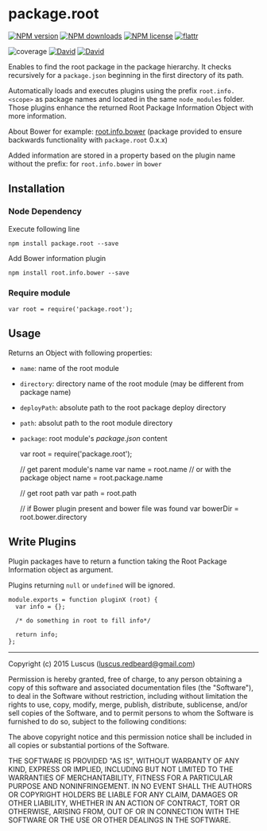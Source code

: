 # package.root

[![NPM version](https://img.shields.io/npm/v/package.root.svg?style=flat)](https://www.npmjs.com/package/package.root "View this project on NPM")
[![NPM downloads](https://img.shields.io/npm/dm/package.root.svg?style=flat)](https://www.npmjs.com/package/package.root "View this project on NPM")
[![NPM license](https://img.shields.io/npm/l/package.root.svg?style=flat)](https://www.npmjs.com/package/package.root "View this project on NPM")
[![flattr](https://img.shields.io/badge/flattr-donate-yellow.svg?style=flat)](http://flattr.com/thing/3817419/luscus-on-GitHub)

![coverage](https://cdn.rawgit.com/luscus/package.root/master/reports/coverage.svg)
[![David](https://img.shields.io/david/luscus/package.root.svg?style=flat)](https://david-dm.org/luscus/package.root)
[![David](https://img.shields.io/david/dev/luscus/package.root.svg?style=flat)](https://david-dm.org/luscus/package.root#info=devDependencies)

Enables to find the root package in the package hierarchy.
It checks recursively for a `package.json` beginning in the first directory of its path.

Automatically loads and executes plugins using the prefix `root.info.<scope>` as package names and located in the same `node_modules` folder.
Those plugins enhance the returned Root Package Information Object with more information.

About Bower for example: [root.info.bower](https://github.com/luscus/root.info.bower)
(package provided to ensure backwards functionality with `package.root` 0.x.x)

Added information are stored in a property based on the plugin name without the prefix: for `root.info.bower` in `bower`


## Installation

### Node Dependency

Execute following line

    npm install package.root --save

Add Bower information plugin

    npm install root.info.bower --save


### Require module

    var root = require('package.root');


## Usage

Returns an Object with following properties:

* `name`: name of the root module
* `directory`: directory name of the root module (may be different from package name)
* `deployPath`: absolute path to the root package deploy directory
* `path`: absolut path to the root module directory
* `package`: root module's *package.json* content


    var root = require('package.root');

    // get parent module's name
    var name = root.name
    // or with the package object
    name = root.package.name

    // get root path
    var path = root.path
    
    // if Bower plugin present and bower file was found
    var bowerDir = root.bower.directory

## Write Plugins

Plugin packages have to return a function taking the Root Package Information object as argument.

Plugins returning `null` or `undefined` will be ignored.

    module.exports = function pluginX (root) {
      var info = {};
      
      /* do something in root to fill info*/
      
      return info;
    };

-------------------
Copyright (c) 2015 Luscus (luscus.redbeard@gmail.com)

Permission is hereby granted, free of charge, to any person obtaining a copy of this software and associated documentation files (the "Software"), to deal in the Software without restriction, including without limitation the rights to use, copy, modify, merge, publish, distribute, sublicense, and/or sell copies of the Software, and to permit persons to whom the Software is furnished to do so, subject to the following conditions:

The above copyright notice and this permission notice shall be included in all copies or substantial portions of the Software.

THE SOFTWARE IS PROVIDED "AS IS", WITHOUT WARRANTY OF ANY KIND, EXPRESS OR IMPLIED, INCLUDING BUT NOT LIMITED TO THE WARRANTIES OF MERCHANTABILITY, FITNESS FOR A PARTICULAR PURPOSE AND NONINFRINGEMENT. IN NO EVENT SHALL THE AUTHORS OR COPYRIGHT HOLDERS BE LIABLE FOR ANY CLAIM, DAMAGES OR OTHER LIABILITY, WHETHER IN AN ACTION OF CONTRACT, TORT OR OTHERWISE, ARISING FROM, OUT OF OR IN CONNECTION WITH THE SOFTWARE OR THE USE OR OTHER DEALINGS IN THE SOFTWARE.
